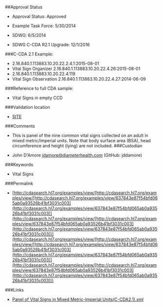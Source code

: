 ##Approval Status 

* Approval Status: Approved
* Example Task Force: 5/30/2014
* SDWG: 6/5/2014

* SDWG C-CDA R2.1 Upgrade: 12/1/2016    

###C-CDA 2.1 Example: 

* 2.16.840.1.113883.10.20.22.2.4.1:2015-08-01
* Vital Sign Organizer 2.16.840.1.113883.10.20.22.4.26:2015-08-01
* 2.16.840.1.113883.10.20.22.4.119
* Vital Sign Observation 2.16.840.1.113883.10.20.22.4.27:2014-06-09

###Reference to full CDA sample:
* Vital Signs in empty CCD


###Validation location

* [SITE](https://sitenv.org/c-cda-validator)


###Comments

* This is panel of the nine common vital signs collected on an adult in mixed metric/imperial units. Note that body surface area (BSA), head circumference and height (lying) are not included.
###Custodian

* John D'Amore jdamore@diameterhealth.com (GitHub: jddamore)



###Keywords

* Vital Signs

###Permalink 

* [http://cdasearch.hl7.org/examples/view/[http://cdasearch.hl7.org/examples/view/[http://cdasearch.hl7.org/examples/view/637843e87f54bfd065ab0a93526b41bf3031c003](http://cdasearch.hl7.org/examples/view/637843e87f54bfd065ab0a93526b41bf3031c003)](http://cdasearch.hl7.org/examples/view/[http://cdasearch.hl7.org/examples/view/637843e87f54bfd065ab0a93526b41bf3031c003](http://cdasearch.hl7.org/examples/view/637843e87f54bfd065ab0a93526b41bf3031c003))](http://cdasearch.hl7.org/examples/view/[http://cdasearch.hl7.org/examples/view/[http://cdasearch.hl7.org/examples/view/637843e87f54bfd065ab0a93526b41bf3031c003](http://cdasearch.hl7.org/examples/view/637843e87f54bfd065ab0a93526b41bf3031c003)](http://cdasearch.hl7.org/examples/view/[http://cdasearch.hl7.org/examples/view/637843e87f54bfd065ab0a93526b41bf3031c003](http://cdasearch.hl7.org/examples/view/637843e87f54bfd065ab0a93526b41bf3031c003)))

###Links 

* [Panel of Vital Signs in Mixed Metric-Imperial Units(C-CDA2.1).xml](https://github.com/HL7/C-CDA-Examples/tree/master/Vital%20Signs/Panel%20of%20Vital%20Signs%20in%20Mixed%20Metric-Imperial%20Units/Panel%20of%20Vital%20Signs%20in%20Mixed%20Metric-Imperial%20Units%28C-CDA2.1%29.xml)
